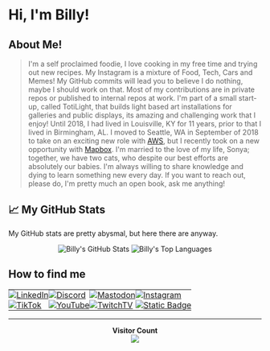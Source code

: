 # Hi, I'm Billy!

## About Me!

> I'm a self proclaimed foodie, I love cooking in my free time and trying out new recipes. My Instagram is a mixture of Food, Tech, Cars and Memes! My GitHub commits will lead you to believe I do nothing, maybe I should work on that. Most of my contributions are in private repos or published to internal repos at work. I'm part of a small start-up, called TotiLight, that builds light based art installations for galleries and public displays, its amazing and challenging work that I enjoy! Until 2018, I had lived in Louisville, KY for 11 years, prior to that I lived in Birmingham, AL. I moved to Seattle, WA in September of 2018 to take on an exciting new role with [AWS](https://aws.amazon.com/), but I recently took on a new opportunity with [Mapbox](https://www.mapbox.com/). I'm married to the love of my life, Sonya; together, we have two cats, who despite our best efforts are absolutely our babies. I'm always willing to share knowledge and dying to learn something new every day. If you want to reach out, please do, I'm pretty much an open book, ask me anything!

## 📈 My GitHub Stats

My GitHub stats are pretty abysmal, but here there are anyway. 

<p align="center">
  <img src="https://github-stats.billyjbryant.com/api?username=billyjbryant&rank_icon=github&theme=gotham&hide_border=true&bg_color=00000000&hide_title=true" alt="Billy's GitHub Stats" />
  <img src="https://github-stats.billyjbryant.com/api/top-langs/?username=anuraghazra&layout=donut&theme=gotham&hide_border=true&bg_color=00000000&hide_title=true" alt="Billy's Top Languages" />
</p>

## How to find me

<p align="center">
  <table align="center" border="0" style="border-collapse: collapse; border: 0;">
    <tr border="0">
      <td border="0" style="padding: 0; margin: 0; border: 0;">
        <a href="https://www.linkedin.com/in/billyjbryant/" rel="noreferrer" target="_blank"><img src="https://img.shields.io/badge/LinkedIn-Follow?style=for-the-badge&logo=linkedin&logoColor=white&labelColor=%230A66C2&color=000000" alt="LinkedIn"></a>
      </td>
      <td border="0" style="padding: 0; margin: 0; border: 0;">
        <a href="https://discord.gg/Av4QXY5Zp6" rel="noreferrer" target="_blank"><img src="https://img.shields.io/badge/Discord-Chat%20with%20me?style=for-the-badge&logo=discord&logoColor=white&labelColor=%235865F2&color=000000" alt="Discord"></a>
      </td>
      <td border="0" style="padding: 0; margin: 0; border: 0;">
        <a href="https://defcon.social/@billyjbryant" rel="me noreferrer" target="_blank"><img src="https://img.shields.io/badge/Mastodon-Follow%20Me?style=for-the-badge&logo=mastodon&logoColor=white&labelColor=%236364FF&color=000000" alt="Mastodon"></a>
      </td>
      <td border="0" style="padding: 0; margin: 0; border: 0;">
        <a href="https://instagram.com/billyjbryant" rel="noreferrer" target="_blank"><img src="https://img.shields.io/badge/Instagram-Follow?style=for-the-badge&logo=instagram&logoColor=white&labelColor=%23E4405F&color=000000" alt="Instagram"></a></td>
    </tr>
    <tr border="0">
      <td border="0" style="padding: 0; margin: 0; border: 0;">
        <a href="https://tiktok.com/@billyjbryant" rel="noreferrer" target="_blank"><img src="https://img.shields.io/badge/TikTok-Follow?style=for-the-badge&logo=tiktok&logoColor=white&labelColor=%23397684&color=000000" alt="TikTok"></a>
      </td>
      <td border="0" style="padding: 0; margin: 0; border: 0;">
        <a href="https://www.youtube.com/@billyjbryant" rel="noreferrer" target="_blank"><img src="https://img.shields.io/badge/YouTube-Follow?style=for-the-badge&logo=youtube&logoColor=white&labelColor=%23FF0000&color=000000" alt="YouTube"></a>
      </td>
      <td border="0" style="padding: 0; margin: 0; border: 0;">
        <a href="https://twitch.tv/billyjbryant" rel="noreferrer" target="_blank"><img src="https://img.shields.io/badge/Twitch-Follow?style=for-the-badge&logo=twitch&logoColor=white&labelColor=%239146FF&color=000000" alt="TwitchTV"></a>
      </td>
      <td border="0" style="padding: 0; margin: 0; border: 0;">
        <a href="https://bio.link/billyjbryant" rel="noreferrer" target="_blank"><img alt="Static Badge" src="https://img.shields.io/badge/BioLink-Follow?style=for-the-badge&logo=biolink&logoColor=white&labelColor=%235548ff&color=000000" alt="BioLink"></a>
      </td>
    </tr>
  </table>
</p>

---

<p align="center"> 
  <b>Visitor Count</b><br>
  <img src="https://profile-counter.glitch.me/BillyJBryant/count.svg" />
</p>

